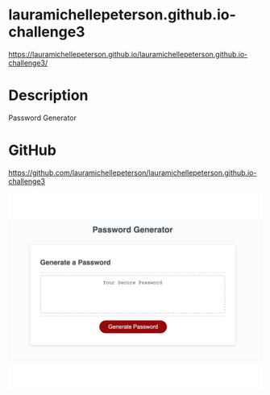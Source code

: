 # lauramichellepeterson.github.io-challenge3
https://lauramichellepeterson.github.io/lauramichellepeterson.github.io-challenge3/

# Description
Password Generator

# GitHub
https://github.com/lauramichellepeterson/lauramichellepeterson.github.io-challenge3

![Challenge_3_screenshot](./Challenge_3_Screen_Shot.png)
